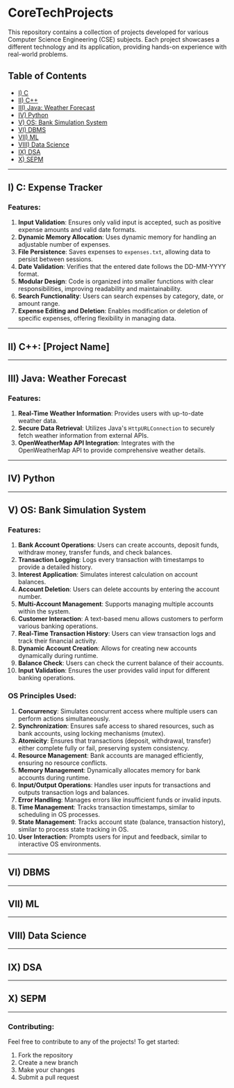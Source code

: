 # CoreTechProjects

This repository contains a collection of projects developed for various Computer Science Engineering (CSE) subjects. Each project showcases a different technology and its application, providing hands-on experience with real-world problems.

## Table of Contents
- [I) C](#i-c)
- [II) C++](#ii-c++)
- [III) Java: Weather Forecast](#iii-java-weather-forecast)
- [IV) Python](#iv-python)
- [V) OS: Bank Simulation System](#v-os-bank-simulation-system)
- [VI) DBMS](#vi-dbms)
- [VII) ML](#vii-ml)
- [VIII) Data Science](#viii-data-science)
- [IX) DSA](#ix-dsa)
- [X) SEPM](#x-sepm)

---

## I) C: Expense Tracker

### Features:
1. **Input Validation**: Ensures only valid input is accepted, such as positive expense amounts and valid date formats.
2. **Dynamic Memory Allocation**: Uses dynamic memory for handling an adjustable number of expenses.
3. **File Persistence**: Saves expenses to `expenses.txt`, allowing data to persist between sessions.
4. **Date Validation**: Verifies that the entered date follows the DD-MM-YYYY format.
5. **Modular Design**: Code is organized into smaller functions with clear responsibilities, improving readability and maintainability.
6. **Search Functionality**: Users can search expenses by category, date, or amount range.
7. **Expense Editing and Deletion**: Enables modification or deletion of specific expenses, offering flexibility in managing data.

---

## II) C++: [Project Name]



---

## III) Java: Weather Forecast

### Features:
1. **Real-Time Weather Information**: Provides users with up-to-date weather data.
2. **Secure Data Retrieval**: Utilizes Java's `HttpURLConnection` to securely fetch weather information from external APIs.
3. **OpenWeatherMap API Integration**: Integrates with the OpenWeatherMap API to provide comprehensive weather details.

---

## IV) Python



---

## V) OS: Bank Simulation System

### Features:
1. **Bank Account Operations**: Users can create accounts, deposit funds, withdraw money, transfer funds, and check balances.
2. **Transaction Logging**: Logs every transaction with timestamps to provide a detailed history.
3. **Interest Application**: Simulates interest calculation on account balances.
4. **Account Deletion**: Users can delete accounts by entering the account number.
5. **Multi-Account Management**: Supports managing multiple accounts within the system.
6. **Customer Interaction**: A text-based menu allows customers to perform various banking operations.
7. **Real-Time Transaction History**: Users can view transaction logs and track their financial activity.
8. **Dynamic Account Creation**: Allows for creating new accounts dynamically during runtime.
9. **Balance Check**: Users can check the current balance of their accounts.
10. **Input Validation**: Ensures the user provides valid input for different banking operations.

### OS Principles Used:
1. **Concurrency**: Simulates concurrent access where multiple users can perform actions simultaneously.
2. **Synchronization**: Ensures safe access to shared resources, such as bank accounts, using locking mechanisms (mutex).
3. **Atomicity**: Ensures that transactions (deposit, withdrawal, transfer) either complete fully or fail, preserving system consistency.
4. **Resource Management**: Bank accounts are managed efficiently, ensuring no resource conflicts.
5. **Memory Management**: Dynamically allocates memory for bank accounts during runtime.
6. **Input/Output Operations**: Handles user inputs for transactions and outputs transaction logs and balances.
7. **Error Handling**: Manages errors like insufficient funds or invalid inputs.
8. **Time Management**: Tracks transaction timestamps, similar to scheduling in OS processes.
9. **State Management**: Tracks account state (balance, transaction history), similar to process state tracking in OS.
10. **User Interaction**: Prompts users for input and feedback, similar to interactive OS environments.

---

## VI) DBMS



---

## VII) ML


---

## VIII) Data Science


---

## IX) DSA


---

## X) SEPM



---

### Contributing:
Feel free to contribute to any of the projects! To get started:
1. Fork the repository
2. Create a new branch
3. Make your changes
4. Submit a pull request

